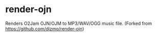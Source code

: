 # render-ojn
Renders O2Jam OJN/OJM to MP3/WAV/OGG music file. (Forked from https://github.com/djzmo/render-ojn)
